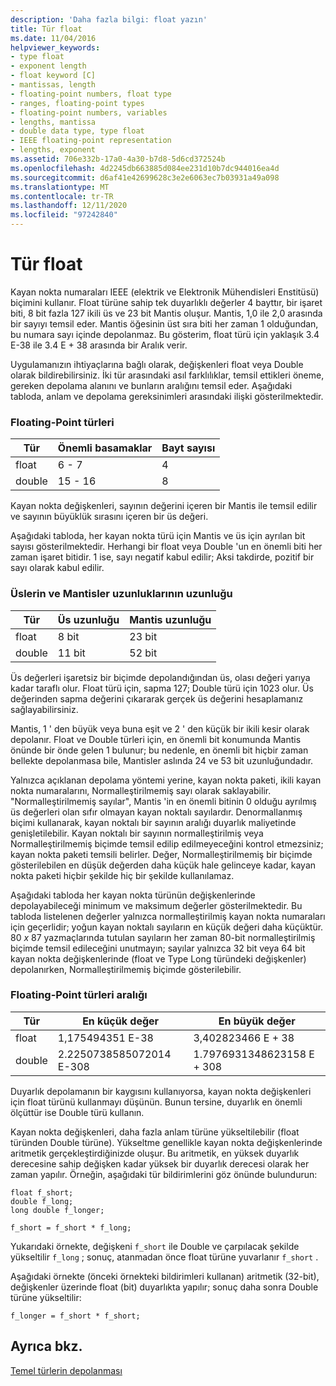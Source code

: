 ```yaml
---
description: 'Daha fazla bilgi: float yazın'
title: Tür float
ms.date: 11/04/2016
helpviewer_keywords:
- type float
- exponent length
- float keyword [C]
- mantissas, length
- floating-point numbers, float type
- ranges, floating-point types
- floating-point numbers, variables
- lengths, mantissa
- double data type, type float
- IEEE floating-point representation
- lengths, exponent
ms.assetid: 706e332b-17a0-4a30-b7d8-5d6cd372524b
ms.openlocfilehash: 4d2245db663885d084ee231d10b7dc944016ea4d
ms.sourcegitcommit: d6af41e42699628c3e2e6063ec7b03931a49a098
ms.translationtype: MT
ms.contentlocale: tr-TR
ms.lasthandoff: 12/11/2020
ms.locfileid: "97242840"
---
```

# <a name="type-float"></a>Tür float

Kayan nokta numaraları IEEE (elektrik ve Elektronik Mühendisleri Enstitüsü) biçimini kullanır. Float türüne sahip tek duyarlıklı değerler 4 bayttır, bir işaret biti, 8 bit fazla 127 ikili üs ve 23 bit Mantis oluşur. Mantis, 1,0 ile 2,0 arasında bir sayıyı temsil eder. Mantis öğesinin üst sıra biti her zaman 1 olduğundan, bu numara sayı içinde depolanmaz. Bu gösterim, float türü için yaklaşık 3.4 E-38 ile 3.4 E + 38 arasında bir Aralık verir.

Uygulamanızın ihtiyaçlarına bağlı olarak, değişkenleri float veya Double olarak bildirebilirsiniz. İki tür arasındaki asıl farklılıklar, temsil ettikleri öneme, gereken depolama alanını ve bunların aralığını temsil eder. Aşağıdaki tabloda, anlam ve depolama gereksinimleri arasındaki ilişki gösterilmektedir.

### <a name="floating-point-types"></a>Floating-Point türleri

|Tür|Önemli basamaklar|Bayt sayısı|
|----------|------------------------|---------------------|
|float|6 - 7|4|
|double|15 - 16|8|

Kayan nokta değişkenleri, sayının değerini içeren bir Mantis ile temsil edilir ve sayının büyüklük sırasını içeren bir üs değeri.

Aşağıdaki tabloda, her kayan nokta türü için Mantis ve üs için ayrılan bit sayısı gösterilmektedir. Herhangi bir float veya Double 'un en önemli biti her zaman işaret bitidir. 1 ise, sayı negatif kabul edilir; Aksi takdirde, pozitif bir sayı olarak kabul edilir.

### <a name="lengths-of-exponents-and-mantissas"></a>Üslerin ve Mantisler uzunluklarının uzunluğu

|Tür|Üs uzunluğu|Mantis uzunluğu|
|----------|---------------------|---------------------|
|float|8 bit|23 bit|
|double|11 bit|52 bit|

Üs değerleri işaretsiz bir biçimde depolandığından üs, olası değeri yarıya kadar taraflı olur. Float türü için, sapma 127; Double türü için 1023 olur. Üs değerinden sapma değerini çıkararak gerçek üs değerini hesaplamanız sağlayabilirsiniz.

Mantis, 1 ' den büyük veya buna eşit ve 2 ' den küçük bir ikili kesir olarak depolanır. Float ve Double türleri için, en önemli bit konumunda Mantis önünde bir önde gelen 1 bulunur; bu nedenle, en önemli bit hiçbir zaman bellekte depolanmasa bile, Mantisler aslında 24 ve 53 bit uzunluğundadır.

Yalnızca açıklanan depolama yöntemi yerine, kayan nokta paketi, ikili kayan nokta numaralarını, Normalleştirilmemiş sayı olarak saklayabilir. "Normalleştirilmemiş sayılar", Mantis 'in en önemli bitinin 0 olduğu ayrılmış üs değerleri olan sıfır olmayan kayan noktalı sayılardır. Denormallanmış biçimi kullanarak, kayan noktalı bir sayının aralığı duyarlık maliyetinde genişletilebilir. Kayan noktalı bir sayının normalleştirilmiş veya Normalleştirilmemiş biçimde temsil edilip edilmeyeceğini kontrol etmezsiniz; kayan nokta paketi temsili belirler. Değer, Normalleştirilmemiş bir biçimde gösterilebilen en düşük değerden daha küçük hale gelinceye kadar, kayan nokta paketi hiçbir şekilde hiç bir şekilde kullanılamaz.

Aşağıdaki tabloda her kayan nokta türünün değişkenlerinde depolayabileceği minimum ve maksimum değerler gösterilmektedir. Bu tabloda listelenen değerler yalnızca normalleştirilmiş kayan nokta numaraları için geçerlidir; yoğun kayan noktalı sayıların en küçük değeri daha küçüktür. 80 *x* 87 yazmaçlarında tutulan sayıların her zaman 80-bit normalleştirilmiş biçimde temsil edileceğini unutmayın; sayılar yalnızca 32 bit veya 64 bit kayan nokta değişkenlerinde (float ve Type Long türündeki değişkenler) depolanırken, Normalleştirilmemiş biçimde gösterilebilir.

### <a name="range-of-floating-point-types"></a>Floating-Point türleri aralığı

|Tür|En küçük değer|En büyük değer|
|----------|-------------------|-------------------|
|float|1,175494351 E-38|3,402823466 E + 38|
|double|2.2250738585072014 E-308|1.7976931348623158 E + 308|

Duyarlık depolamanın bir kaygısını kullanıyorsa, kayan nokta değişkenleri için float türünü kullanmayı düşünün. Bunun tersine, duyarlık en önemli ölçüttür ise Double türü kullanın.

Kayan nokta değişkenleri, daha fazla anlam türüne yükseltilebilir (float türünden Double türüne). Yükseltme genellikle kayan nokta değişkenlerinde aritmetik gerçekleştirdiğinizde oluşur. Bu aritmetik, en yüksek duyarlık derecesine sahip değişken kadar yüksek bir duyarlık derecesi olarak her zaman yapılır. Örneğin, aşağıdaki tür bildirimlerini göz önünde bulundurun:

```
float f_short;
double f_long;
long double f_longer;

f_short = f_short * f_long;
```

Yukarıdaki örnekte, değişkeni `f_short` ile Double ve çarpılacak şekilde yükseltilir `f_long` ; sonuç, atanmadan önce float türüne yuvarlanır `f_short` .

Aşağıdaki örnekte (önceki örnekteki bildirimleri kullanan) aritmetik (32-bit), değişkenler üzerinde float (bit) duyarlıkta yapılır; sonuç daha sonra Double türüne yükseltilir:

```
f_longer = f_short * f_short;
```

## <a name="see-also"></a>Ayrıca bkz.

[Temel türlerin depolanması](../c-language/storage-of-basic-types.md)
